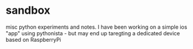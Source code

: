 # sandbox
misc python experiments and notes.
I have been working on a simple ios "app" using pythonista -
but may end up taregting a dedicated device based on RaspberryPi
